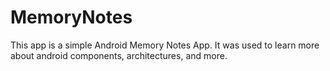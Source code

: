 # MemoryNotes
This app is a simple Android Memory Notes App. It was used to learn more about android components, architectures, and more.
